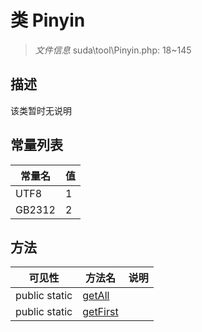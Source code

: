 #  类 Pinyin

> *文件信息* suda\tool\Pinyin.php: 18~145



## 描述

该类暂时无说明


## 常量列表
| 常量名  |  值|
|--------|----|
|UTF8 | 1 | 
|GB2312 | 2 | 






## 方法


| 可见性 | 方法名 | 说明 |
|--------|-------|------|
| public static|[getAll](Pinyin/getAll.md) |  |
| public static|[getFirst](Pinyin/getFirst.md) |  |
